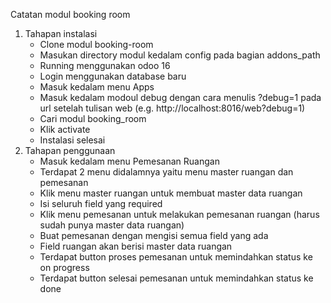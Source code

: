 Catatan modul booking room
1. Tahapan instalasi
   - Clone modul booking-room
   - Masukan directory modul kedalam config pada bagian addons_path
   - Running menggunakan odoo 16
   - Login menggunakan database baru
   - Masuk kedalam menu Apps
   - Masuk kedalam modoul debug dengan cara menulis ?debug=1 pada url setelah tulisan web (e.g. http://localhost:8016/web?debug=1)
   - Cari modul booking_room
   - Klik activate
   - Instalasi selesai
2. Tahapan penggunaan
   - Masuk kedalam menu Pemesanan Ruangan
   - Terdapat 2 menu didalamnya yaitu menu master ruangan dan pemesanan
   - Klik menu master ruangan untuk membuat master data ruangan
   - Isi seluruh field yang required
   - Klik menu pemesanan untuk melakukan pemesanan ruangan (harus sudah punya master data ruangan)
   - Buat pemesanan dengan mengisi semua field yang ada
   - Field ruangan akan berisi master data ruangan
   - Terdapat button proses pemesanan untuk memindahkan status ke on progress
   - Terdapat button selesai pemesanan untuk memindahkan status ke done
